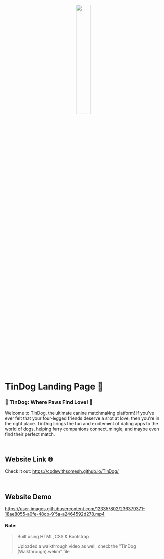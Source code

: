 <div align='center'><img style="width:30%" src='https://github.com/CodeWithSomesh/TinDog/assets/123357802/71871889-ce35-48ac-b21b-30df860bbc17' target='_blank' /></div>

# TinDog Landing Page 🐶
  <h3>🐾 TinDog: Where Paws Find Love! 🐾</h3>
  <p>Welcome to TinDog, the ultimate canine matchmaking platform! If you've ever felt that your four-legged friends deserve a shot at love, then you're in the right place. TinDog brings the fun and excitement of dating apps to the world of dogs, helping furry companions connect, mingle, and maybe even find their perfect match.</p>

<br>

## Website Link 🌐
Check it out:
https://codewithsomesh.github.io/TinDog/ 

<br>

## Website Demo  
https://user-images.githubusercontent.com/123357802/236379371-18ae8055-a0fe-48cb-915a-a2464592d278.mp4


#### Note:
> Built using HTML, CSS & Bootstrap
> 
> Uploaded a walkthrough video as well,  check the "TinDog (Walkthrough).webm" file
